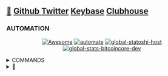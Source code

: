 ## [🐝](https://keyserver.ubuntu.com/pks/lookup?search=randy.lee.mcmillan%40gmail.com&fingerprint=on&op=vindex) [Github ](http://github.randymcmillan.net) [Twitter](https://twitter.com/RandyMcMillan) [Keybase](https://randymcmillan.keybase.pub) [Clubhouse](https://clubhouse.com/@randymcmillan)
<AUTOMATION>
<p>

### AUTOMATION
<CENTER>

[![Awesome](https://awesome.re/badge.svg)](https://github.com/sindresorhus/awesome)
[![automate](https://github.com/RandyMcMillan/randymcmillan/actions/workflows/automate.yml/badge.svg)](https://github.com/RandyMcMillan/randymcmillan/actions/workflows/automate.yml) [![global-statoshi-host](https://github.com/RandyMcMillan/randymcmillan/actions/workflows/statoshi.host.yml/badge.svg)](https://github.com/RandyMcMillan/randymcmillan/actions/workflows/statoshi.host.yml) [![global-stats-bitcoincore-dev](https://github.com/RandyMcMillan/randymcmillan/actions/workflows/stats.bitcoincore.dev.yml/badge.svg)](https://github.com/RandyMcMillan/randymcmillan/actions/workflows/stats.bitcoincore.dev.yml)

</CENTER>

</p>
</AUTOMATION>


<details>
<summary>COMMANDS</summary>

```shell
TOKEN=$(~/GH_TOKEN); export TOKEN && curl -I https://api.github.com -u $(GIT_USER):$TOKEN
```
</p>
</details>



<details>
<summary>👀</summary>
<p>

```shell
seq 0 947 | (while read -r n; do bitcoin-cli gettxout \
54e48e5f5c656b26c3bca14a8c95aa583d07ebe84dde3b7dd4a78f4e4186e713 $n \
| jq -r '.scriptPubKey.asm' | awk '{ print $2 $3 $4 }'; done) | \
tr -d '\n' | cut -c 17-368600 | xxd -r -p > bitcoin.pdf
```

</p>
</details>